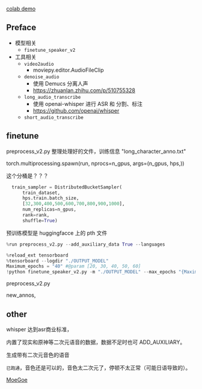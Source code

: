 
[colab demo](https://colab.research.google.com/drive/1pn1xnFfdLK63gVXDwV4zCXfVeo8c-I-0)

## Preface

- 模型相关
  - `finetune_speaker_v2`
- 工具相关
  - `video2audio`
    - moviepy.editor.AudioFileClip
  - `denoise_audio`
    - 使用 Demucs 分离人声
    - https://zhuanlan.zhihu.com/p/510755328
  - `long_audio_transcribe`
    - 使用 openai-whisper 进行 ASR 和 分割、标注
    - https://github.com/openai/whisper
  - `short_audio_transcribe`



## finetune


preprocess_v2.py 整理处理好的文件，训练信息 "long_character_anno.txt"

torch.multiprocessing.spawn(run, nprocs=n_gpus, args=(n_gpus, hps,))


这个分桶是？？？

```python
  train_sampler = DistributedBucketSampler(
      train_dataset,
      hps.train.batch_size,
      [32,300,400,500,600,700,800,900,1000],
      num_replicas=n_gpus,
      rank=rank,
      shuffle=True)
```


预训练模型是 huggingfacce 上的  pth 文件


```python
%run preprocess_v2.py --add_auxiliary_data True --languages

%reload_ext tensorboard
%tensorboard --logdir "./OUTPUT_MODEL"
Maximum_epochs = "40" #@param [20, 30, 40, 50, 60]
!python finetune_speaker_v2.py -m "./OUTPUT_MODEL" --max_epochs "{Maximum_epochs}" --drop_speaker_embed True
```

preprocess_v2.py

new_annos,


## other

whisper  达到asr商业标准，

内置了现实和原神等二次元语音的数据，数据不足时也可 ADD_AUXILIARY。

生成带有二次元音色的语音


`已跑通`，音色还是可以的，音色太二次元了，停顿不太正常（可能日语导致的）。


[MoeGoe](https://github.com/CjangCjengh/MoeGoe)
